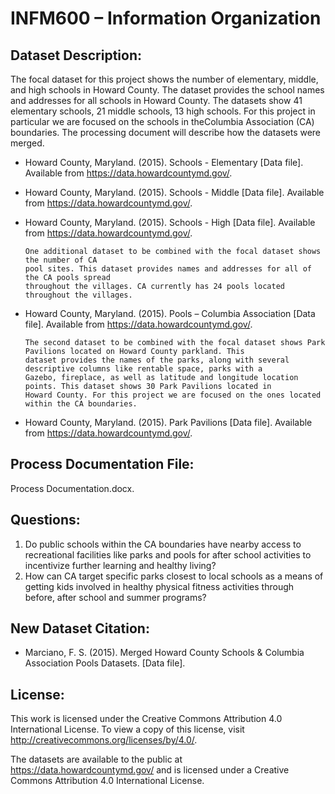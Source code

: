 # INFM600 – Information Organization


Dataset Description:
--------------------
      
The focal dataset for this project shows the number of elementary, middle, and high schools in Howard County. The dataset provides the school names and addresses for all schools in Howard County. The datasets show 41 elementary schools, 21 middle schools, 13 high schools. For this project in particular we are focused on the schools in theColumbia Association (CA) boundaries. The processing document will describe how the datasets were merged.
      
* Howard County, Maryland. (2015). Schools - Elementary [Data file]. Available from https://data.howardcountymd.gov/.
* Howard County, Maryland. (2015). Schools - Middle [Data file]. Available from https://data.howardcountymd.gov/.
* Howard County, Maryland. (2015). Schools - High [Data file]. Available from https://data.howardcountymd.gov/.

      One additional dataset to be combined with the focal dataset shows the number of CA 
      pool sites. This dataset provides names and addresses for all of the CA pools spread 
      throughout the villages. CA currently has 24 pools located throughout the villages. 
      
* Howard County, Maryland. (2015). Pools – Columbia Association [Data file]. Available from https://data.howardcountymd.gov/.

      The second dataset to be combined with the focal dataset shows Park Pavilions located on Howard County parkland. This
      dataset provides the names of the parks, along with several descriptive columns like rentable space, parks with a
      Gazebo, fireplace, as well as latitude and longitude location points. This dataset shows 30 Park Pavilions located in
      Howard County. For this project we are focused on the ones located within the CA boundaries. 
      
* Howard County, Maryland. (2015). Park Pavilions [Data file]. Available from https://data.howardcountymd.gov/.


Process Documentation File:
--------------------------

Process Documentation.docx.


Questions:
----------

1. Do public schools within the CA boundaries have nearby access to recreational facilities like parks and pools for after
school activities to incentivize further learning and healthy living? 
2. How can CA target specific parks closest to local schools as a means of getting kids involved in healthy physical fitness
activities through before, after school and summer programs?


New Dataset Citation:
---------------------

* Marciano, F. S. (2015). Merged Howard County Schools & Columbia Association Pools Datasets. [Data file].
 

License:
--------

This work is licensed under the Creative Commons Attribution 4.0 International License. To view a copy of this license, visit http://creativecommons.org/licenses/by/4.0/.

The datasets are available to the public at https://data.howardcountymd.gov/ and is licensed under a Creative Commons Attribution 4.0 International License.





